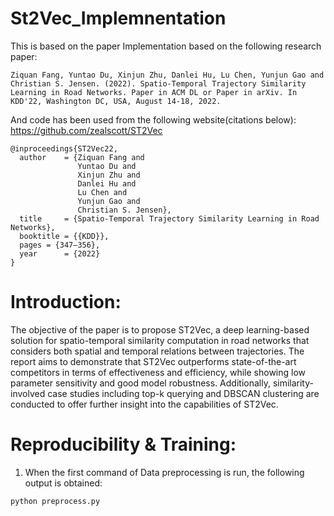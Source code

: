 # St2Vec_Implemnentation

This is based on the paper Implementation based on the following research paper:

```Ziquan Fang, Yuntao Du, Xinjun Zhu, Danlei Hu, Lu Chen, Yunjun Gao and Christian S. Jensen. (2022). Spatio-Temporal Trajectory Similarity Learning in Road Networks. Paper in ACM DL or Paper in arXiv. In KDD'22, Washington DC, USA, August 14-18, 2022.```

And code has been used from the following website(citations below): https://github.com/zealscott/ST2Vec

```
@inproceedings{ST2Vec22,
  author    = {Ziquan Fang and
               Yuntao Du and
               Xinjun Zhu and
               Danlei Hu and 
               Lu Chen and 
               Yunjun Gao and
               Christian S. Jensen},
  title     = {Spatio-Temporal Trajectory Similarity Learning in Road Networks},
  booktitle = {{KDD}},
  pages = {347–356},
  year      = {2022}
}
```


# Introduction:

The objective of the paper is to propose ST2Vec, a deep learning-based solution for spatio-temporal similarity computation in road networks that considers both spatial and temporal relations between trajectories. The report aims to demonstrate that ST2Vec outperforms state-of-the-art competitors in terms of effectiveness and efficiency, while showing low parameter sensitivity and good model robustness. Additionally, similarity-involved case studies including top-k querying and DBSCAN clustering are conducted to offer further insight into the capabilities of ST2Vec.


# Reproducibility & Training:

1. When the first command of Data preprocessing is run, the following output is obtained:

```
python preprocess.py
```


